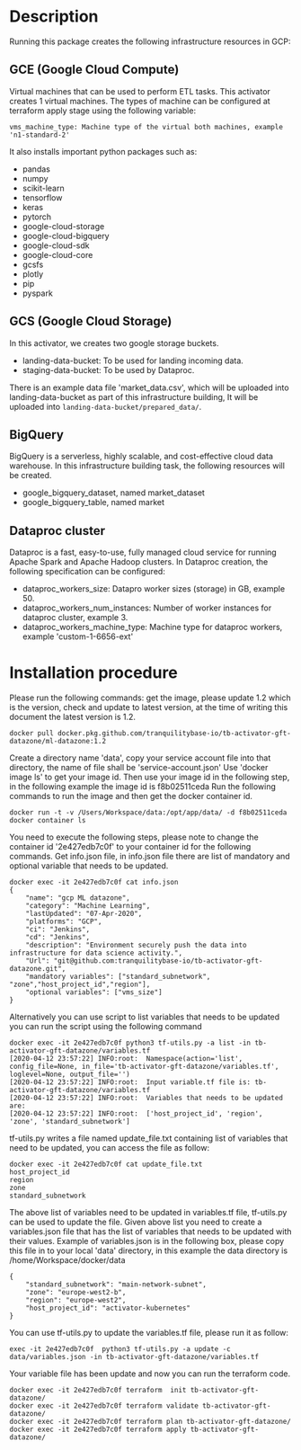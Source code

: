 # Description
Running this package creates the following infrastructure resources in GCP:
## GCE (Google Cloud Compute) 
Virtual machines that can be used to perform ETL tasks. This activator creates 1 virtual machines. The types of machine can be
 configured at terraform apply stage using the following variable:
 
 ```
 vms_machine_type: Machine type of the virtual both machines, example 'n1-standard-2'
 ``` 

It also installs important python packages such as: 
* pandas
* numpy
* scikit-learn
* tensorflow
* keras
* pytorch
* google-cloud-storage
* google-cloud-bigquery
* google-cloud-sdk
* google-cloud-core
* gcsfs
* plotly
* pip
* pyspark  
 

## GCS (Google Cloud Storage)
In this activator, we creates two google storage buckets. 
 * landing-data-bucket: To be used for landing incoming data.
 * staging-data-bucket: To be used by Dataproc.
 
There is an example data file 'market_data.csv', which will be uploaded into
 landing-data-bucket as part of this infrastructure building, It will be
  uploaded into ```landing-data-bucket/prepared_data/```.

## BigQuery

BigQuery is a serverless, highly scalable, and cost-effective cloud data
 warehouse. In this infrastructure building task, the following resources
  will be created. 
  * google_bigquery_dataset, named market_dataset
  * google_bigquery_table, named market


## Dataproc cluster
Dataproc is a fast, easy-to-use, fully managed cloud service for running
Apache Spark and Apache Hadoop clusters. In Dataproc creation, the
following specification can be configured:

* dataproc_workers_size: Datapro worker sizes (storage) in GB, example 50.
* dataproc_workers_num_instances: Number of worker instances for dataproc
  cluster, example 3.
* dataproc_workers_machine_type: Machine type for dataproc workers, 
  example 'custom-1-6656-ext'


# Installation procedure
Please run the following commands:
get the image, please update 1.2 which is the version, check and update to latest version, at the time of writing this document the latest version is 1.2.
```
docker pull docker.pkg.github.com/tranquilitybase-io/tb-activator-gft-datazone/ml-datazone:1.2
```
Create a directory name 'data', copy your service account file into that directory, the name of file shall be 'service-account.json'
Use 'docker image ls' to get your image id. Then use your image id in the following step, in the following example the image id is f8b02511ceda
Run the following commands to run the image and then get the docker container id.
```
docker run -t -v /Users/Workspace/data:/opt/app/data/ -d f8b02511ceda
docker container ls
```
You need to execute the following steps, please note to change the container id '2e427edb7c0f' to your container id for the following commands.
Get info.json file, in info.json file there are list of mandatory and optional variable that needs to be updated. 
```
docker exec -it 2e427edb7c0f cat info.json
{
    "name": "gcp ML datazone",
    "category": "Machine Learning",
    "lastUpdated": "07-Apr-2020",
    "platforms": "GCP",
    "ci": "Jenkins",
    "cd": "Jenkins",
    "description": "Environment securely push the data into infrastructure for data science activity.",
    "Url": "git@github.com:tranquilitybase-io/tb-activator-gft-datazone.git",
    "mandatory variables": ["standard_subnetwork", "zone","host_project_id","region"],
    "optional variables": ["vms_size"]
}
```
Alternatively you can use script to list variables that needs to be updated you can run the script using the following command
```
docker exec -it 2e427edb7c0f python3 tf-utils.py -a list -in tb-activator-gft-datazone/variables.tf
[2020-04-12 23:57:22] INFO:root:  Namespace(action='list', config_file=None, in_file='tb-activator-gft-datazone/variables.tf', loglevel=None, output_file='')
[2020-04-12 23:57:22] INFO:root:  Input variable.tf file is: tb-activator-gft-datazone/variables.tf
[2020-04-12 23:57:22] INFO:root:  Variables that needs to be updated are:
[2020-04-12 23:57:22] INFO:root:  ['host_project_id', 'region', 'zone', 'standard_subnetwork']
```
tf-utils.py writes a file named update_file.txt containing list of variables that need to be updated, you can access the file as follow:
```
docker exec -it 2e427edb7c0f cat update_file.txt
host_project_id
region
zone
standard_subnetwork
```
The above list of variables need to be updated in variables.tf file,  tf-utils.py can be used to update the file. Given above list you need to create a variables.json file that has the list of variables that needs to be updated with their values. Example of variables.json is in the following box, please copy this file in to your local 'data' directory, in this example the data directory is /home/Workspace/docker/data
```
{
    "standard_subnetwork": "main-network-subnet",
    "zone": "europe-west2-b",
    "region": "europe-west2",
    "host_project_id": "activator-kubernetes"
}
```
You can use tf-utils.py to update the variables.tf file, please run it as follow:
```
exec -it 2e427edb7c0f  python3 tf-utils.py -a update -c data/variables.json -in tb-activator-gft-datazone/variables.tf
```
Your variable file has been update and now you can run the terraform code. 
```
docker exec -it 2e427edb7c0f terraform  init tb-activator-gft-datazone/
docker exec -it 2e427edb7c0f terraform validate tb-activator-gft-datazone/
docker exec -it 2e427edb7c0f terraform plan tb-activator-gft-datazone/
docker exec -it 2e427edb7c0f terraform apply tb-activator-gft-datazone/
```
